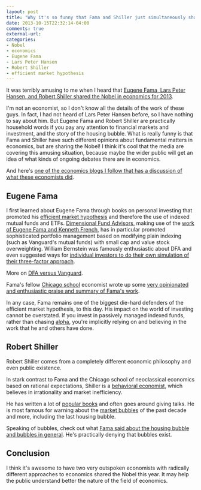 ```yaml
---
layout: post
title: "Why it's so funny that Fama and Shiller just simultaneously shared the Nobel in economics"
date: 2013-10-15T22:32:14-04:00
comments: true
external-url: 
categories:
- Nobel
- economics
- Eugene Fama
- Lars Peter Hansen
- Robert Shiller
- efficient market hypothesis
---
```

It was terribly amusing to me when I heard that [Eugene Fama, Lars Peter Hansen, and Robert Shiller shared the Nobel in economics for 2013](http://www.nobelprize.org/nobel_prizes/economic-sciences/laureates/2013/).

I'm not an economist, so I don't know all the details of the work of these guys. In fact, I had not heard of Lars Peter Hansen before, so I have nothing to say about him. But Eugene Fama and Robert Shiller are practically household words if you pay any attention to financial markets and investment, and the story of the housing bubble. What is really funny is that Fama and Shiller have such different opinions about fundamental matters in economics, but are sharing the Nobel! I think it's cool that the media are covering this amusing situation, because maybe the wider public will get an idea of what kinds of ongoing debates there are in economics.

And here's [one of the economics blogs I follow that has a discussion of what these economists did](http://conversableeconomist.blogspot.com/2013/10/the-2013-nobel-prize-to-fama-hanson-and.html).

## Eugene Fama

I first learned about Eugene Fama through books on personal investing that promoted his [efficient market hypothesis](http://en.wikipedia.org/wiki/Efficient-market_hypothesis) and therefore the use of indexed mutual funds and ETFs. [Dimensional Fund Advisors](http://www.dfaus.com/), making use of the [work of Eugene Fama and Kenneth French](http://www.dimensional.com/famafrench/), has in particular promoted sophisticated portfolio management based on modifying plain indexing (such as Vanguard's mutual funds) with small cap and value stock overweighting. William Bernstein was famously enthusiastic about DFA and even suggested ways for [individual investors to do their own simulation of their three-factor approach](http://www.efficientfrontier.com/ef/702/3FM-10.htm).

More on [DFA versus Vanguard](http://indexinvestor.com/Members/2004/November/nov045.php3).

Fama's fellow [Chicago school](http://en.wikipedia.org/wiki/Chicago_school_of_economics) economist wrote up some [very opinionated and enthusiastic praise and summary of Fama's work](http://faculty.chicagobooth.edu/john.cochrane/research/papers/Fama_nobel.pdf).

In any case, Fama remains one of the biggest die-hard defenders of the efficient market hypothesis, to this day. His impact on the world of investing cannot be overstated. If you invest in passively managed indexed funds, rather than chasing [alpha](http://en.wikipedia.org/wiki/Alpha_%28investment%29), you're implicitly relying on and believing in the work that he and others have done.

## Robert Shiller

Robert Shiller comes from a completely different economic philosophy and even public existence.

In stark contrast to Fama and the Chicago school of neoclassical economics based on rational expectations, Shiller is a [behavioral economist](http://en.wikipedia.org/wiki/Behavioral_economics), which believes in irrationality and market inefficiency.

He has written a lot of [popular books](http://www.econ.yale.edu/~shiller/books.htm) and often goes around giving talks. He is most famous for warning about the [market bubbles](http://en.wikipedia.org/wiki/Economic_bubble) of the past decade and more, including the last housing bubble.

Speaking of bubbles, check out what [Fama said about the housing bubble and bubbles in general](http://delong.typepad.com/sdj/2013/10/eugene-fama-on-the-housing-bubble.html). He's practically denying that bubbles exist.

## Conclusion

I think it's awesome to have two very outspoken economists with radically different approaches to economics shared the Nobel this year. It may help the public understand better the nature of the field of economics.

